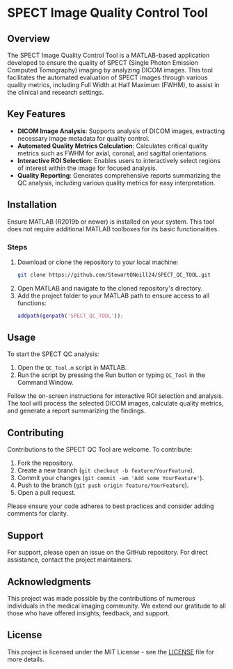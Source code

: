 # SPECT Image Quality Control Tool

## Overview
The SPECT Image Quality Control Tool is a MATLAB-based application developed to ensure the quality of SPECT (Single Photon Emission Computed Tomography) imaging by analyzing DICOM images. This tool facilitates the automated evaluation of SPECT images through various quality metrics, including Full Width at Half Maximum (FWHM), to assist in the clinical and research settings.

## Key Features
- **DICOM Image Analysis**: Supports analysis of DICOM images, extracting necessary image metadata for quality control.
- **Automated Quality Metrics Calculation**: Calculates critical quality metrics such as FWHM for axial, coronal, and sagittal orientations.
- **Interactive ROI Selection**: Enables users to interactively select regions of interest within the image for focused analysis.
- **Quality Reporting**: Generates comprehensive reports summarizing the QC analysis, including various quality metrics for easy interpretation.

## Installation
Ensure MATLAB (R2019b or newer) is installed on your system. This tool does not require additional MATLAB toolboxes for its basic functionalities.

### Steps
1. Download or clone the repository to your local machine:
   ```sh
   git clone https://github.com/StewartONeill24/SPECT_QC_TOOL.git
   ```
2. Open MATLAB and navigate to the cloned repository's directory.
3. Add the project folder to your MATLAB path to ensure access to all functions:
   ```matlab
   addpath(genpath('SPECT_QC_TOOL'));
   ```

## Usage
To start the SPECT QC analysis:
1. Open the `QC_Tool.m` script in MATLAB.
2. Run the script by pressing the Run button or typing `QC_Tool` in the Command Window.

Follow the on-screen instructions for interactive ROI selection and analysis. The tool will process the selected DICOM images, calculate quality metrics, and generate a report summarizing the findings.

## Contributing
Contributions to the SPECT QC Tool are welcome. To contribute:
1. Fork the repository.
2. Create a new branch (`git checkout -b feature/YourFeature`).
3. Commit your changes (`git commit -am 'Add some YourFeature'`).
4. Push to the branch (`git push origin feature/YourFeature`).
5. Open a pull request.

Please ensure your code adheres to best practices and consider adding comments for clarity.

## Support
For support, please open an issue on the GitHub repository. For direct assistance, contact the project maintainers.

## Acknowledgments
This project was made possible by the contributions of numerous individuals in the medical imaging community. We extend our gratitude to all those who have offered insights, feedback, and support.

## License
This project is licensed under the MIT License - see the [LICENSE](LICENSE) file for more details.

